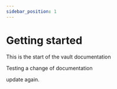 ```yaml
---
sidebar_position: 1
---
```



# Getting started

This is the start of the vault documentation


Testing a change of documentation

update again.
